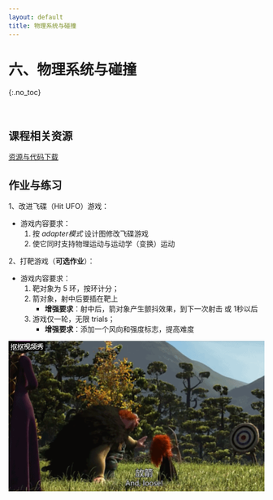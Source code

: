 ```yaml
---
layout: default
title: 物理系统与碰撞
---
```


# 六、物理系统与碰撞
{:.no_toc}

&nbsp;

## 课程相关资源

[资源与代码下载](https://github.com/pmlpml/unity3d-learning/tree/ex-physics)

## 作业与练习

1、改进飞碟（Hit UFO）游戏：

* 游戏内容要求：
    1. 按 _adapter模式_ 设计图修改飞碟游戏
    2. 使它同时支持物理运动与运动学（变换）运动

2、打靶游戏（**可选作业**）：

* 游戏内容要求：
    1. 靶对象为 5 环，按环计分；
    2. 箭对象，射中后要插在靶上
        - **增强要求**：射中后，箭对象产生颤抖效果，到下一次射击 或 1秒以后
    3. 游戏仅一轮，无限 trials；
        - **增强要求**：添加一个风向和强度标志，提高难度

 ![](images/ch06/archery.gif)   
 